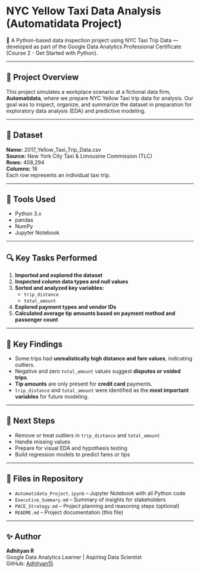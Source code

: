 # NYC Yellow Taxi Data Analysis (Automatidata Project)

🚕 A Python-based data inspection project using NYC Taxi Trip Data — developed as part of the Google Data Analytics Professional Certificate (Course 2 - Get Started with Python).

---

## 📌 Project Overview

This project simulates a workplace scenario at a fictional data firm, **Automatidata**, where we prepare NYC Yellow Taxi trip data for analysis. Our goal was to inspect, organize, and summarize the dataset in preparation for exploratory data analysis (EDA) and predictive modeling.

---

## 📁 Dataset

**Name:** 2017_Yellow_Taxi_Trip_Data.csv  
**Source:** New York City Taxi & Limousine Commission (TLC)  
**Rows:** 408,294  
**Columns:** 18  
Each row represents an individual taxi trip.

---

## 🧰 Tools Used

- Python 3.x
- pandas
- NumPy
- Jupyter Notebook

---

## 🔍 Key Tasks Performed

1. **Imported and explored the dataset**
2. **Inspected column data types and null values**
3. **Sorted and analyzed key variables:**
   - `trip_distance`
   - `total_amount`
4. **Explored payment types and vendor IDs**
5. **Calculated average tip amounts based on payment method and passenger count**

---

## 🧠 Key Findings

- Some trips had **unrealistically high distance and fare values**, indicating outliers.
- Negative and zero `total_amount` values suggest **disputes or voided trips**.
- **Tip amounts** are only present for **credit card** payments.
- `trip_distance` and `total_amount` were identified as the **most important variables** for future modeling.

---

## 📌 Next Steps

- Remove or treat outliers in `trip_distance` and `total_amount`
- Handle missing values
- Prepare for visual EDA and hypothesis testing
- Build regression models to predict fares or tips

---

## 📎 Files in Repository

- `Automatidata_Project.ipynb` – Jupyter Notebook with all Python code
- `Executive_Summary.md` – Summary of insights for stakeholders
- `PACE_Strategy.md` – Project planning and reasoning steps (optional)
- `README.md` – Project documentation (this file)

---

## ✨ Author

**Adhityan R**  
Google Data Analytics Learner | Aspiring Data Scientist  
GitHub: [Adhityan15](https://github.com/Adhityan15)
